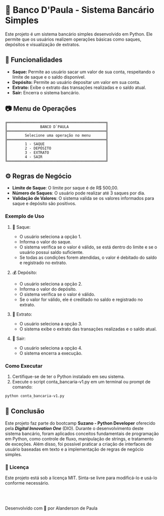 # 🏦 Banco D'Paula - Sistema Bancário Simples

Este projeto é um sistema bancário simples desenvolvido em Python. Ele permite que os usuários realizem operações básicas como saques, depósitos e visualização de extratos.

## 📌 Funcionalidades

- **Saque:** Permite ao usuário sacar um valor de sua conta, respeitando o limite de saque e o saldo disponível.
- **Depósito:** Permite ao usuário depositar um valor em sua conta.
- **Extrato:** Exibe o extrato das transações realizadas e o saldo atual.
- **Sair:** Encerra o sistema bancário.

## 📷 Menu de Operações

```plaintext
╔═════════════════════════════════════════════╗
║               BANCO D`PAULA                 ║
╠═════════════════════════════════════════════╣
║        Selecione uma operação no menu       ║
╠═════════════════════════════════════════════╣
║        1 - SAQUE                            ║
║        2 - DEPÓSITO                         ║
║        3 - EXTRATO                          ║
║        4 - SAIR                             ║
╚═════════════════════════════════════════════╝
```
## ⚙️ Regras de Negócio
- **Limite de Saque**: O limite por saque é de R$ 500,00.
- **Número de Saques**: O usuário pode realizar até 3 saques por dia.
- **Validação de Valores**: O sistema valida se os valores informados para saque e depósito são positivos.

### Exemplo de Uso
  1. 🏧 Saque:

        - O usuário seleciona a opção 1.
        - Informa o valor do saque.
        - O sistema verifica se o valor é válido, se está dentro do limite e se o usuário possui saldo suficiente.
        - Se todas as condições forem atendidas, o valor é debitado do saldo e registrado no extrato.
  2. 💰 Depósito:

        - O usuário seleciona a opção 2.
        - Informa o valor do depósito.
        - O sistema verifica se o valor é válido.
        - Se o valor for válido, ele é creditado no saldo e registrado no extrato.
  3. 📝 Extrato:

        - O usuário seleciona a opção 3.
        - O sistema exibe o extrato das transações realizadas e o saldo atual.
  4. 🚪 Sair:

        - O usuário seleciona a opção 4.
        - O sistema encerra a execução.

### Como Executar
1. Certifique-se de ter o Python instalado em seu sistema.
2. Execute o script conta_bancaria-v1.py em um terminal ou prompt de comando:
```bash
python conta_bancaria-v1.py
```


## 🚀 Conclusão
Este projeto faz parte do bootcamp **Suzano - Python Developer** oferecido pela ***Digital Innovation One*** (DIO). Durante o desenvolvimento deste sistema bancário, foram aplicados conceitos fundamentais de programação em Python, como controle de fluxo, manipulação de strings, e tratamento de exceções. Além disso, foi possível praticar a criação de interfaces de usuário baseadas em texto e a implementação de regras de negócio simples.

### 📄 Licença
Este projeto está sob a licença MIT. Sinta-se livre para modificá-lo e usá-lo conforme necessário.

<br><br><br> Desenvolvido com 💙 por Alanderson de Paula